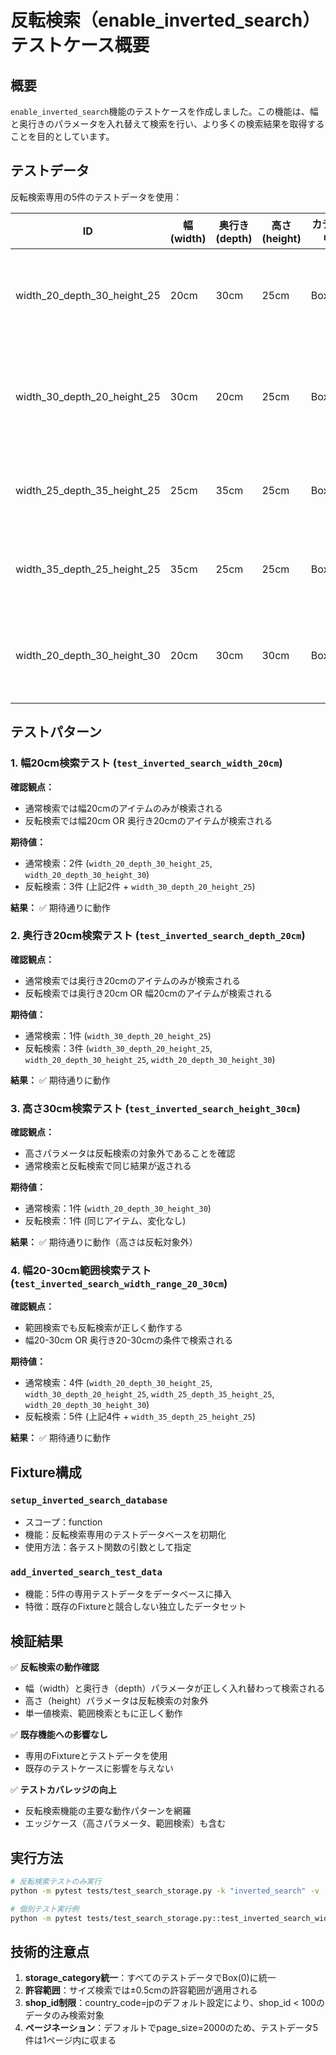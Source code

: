# 反転検索（enable_inverted_search）テストケース概要

## 概要

`enable_inverted_search`機能のテストケースを作成しました。この機能は、幅と奥行きのパラメータを入れ替えて検索を行い、より多くの検索結果を取得することを目的としています。

## テストデータ

反転検索専用の5件のテストデータを使用：

| ID | 幅(width) | 奥行き(depth) | 高さ(height) | カテゴリ | 用途 |
|---|---|---|---|---|---|
| width_20_depth_30_height_25 | 20cm | 30cm | 25cm | Box(0) | 基本テスト用 |
| width_30_depth_20_height_25 | 30cm | 20cm | 25cm | Box(0) | 反転検索確認用 |
| width_25_depth_35_height_25 | 25cm | 35cm | 25cm | Box(0) | 範囲検索用 |
| width_35_depth_25_height_25 | 35cm | 25cm | 25cm | Box(0) | 範囲検索用 |
| width_20_depth_30_height_30 | 20cm | 30cm | 30cm | Box(0) | 高さテスト用 |

## テストパターン

### 1. 幅20cm検索テスト (`test_inverted_search_width_20cm`)

**確認観点：** 
- 通常検索では幅20cmのアイテムのみが検索される
- 反転検索では幅20cm OR 奥行き20cmのアイテムが検索される

**期待値：**
- 通常検索：2件 (`width_20_depth_30_height_25`, `width_20_depth_30_height_30`)
- 反転検索：3件 (上記2件 + `width_30_depth_20_height_25`)

**結果：** ✅ 期待通りに動作

### 2. 奥行き20cm検索テスト (`test_inverted_search_depth_20cm`)

**確認観点：**
- 通常検索では奥行き20cmのアイテムのみが検索される
- 反転検索では奥行き20cm OR 幅20cmのアイテムが検索される

**期待値：**
- 通常検索：1件 (`width_30_depth_20_height_25`)
- 反転検索：3件 (`width_30_depth_20_height_25`, `width_20_depth_30_height_25`, `width_20_depth_30_height_30`)

**結果：** ✅ 期待通りに動作

### 3. 高さ30cm検索テスト (`test_inverted_search_height_30cm`)

**確認観点：**
- 高さパラメータは反転検索の対象外であることを確認
- 通常検索と反転検索で同じ結果が返される

**期待値：**
- 通常検索：1件 (`width_20_depth_30_height_30`)
- 反転検索：1件 (同じアイテム、変化なし)

**結果：** ✅ 期待通りに動作（高さは反転対象外）

### 4. 幅20-30cm範囲検索テスト (`test_inverted_search_width_range_20_30cm`)

**確認観点：**
- 範囲検索でも反転検索が正しく動作する
- 幅20-30cm OR 奥行き20-30cmの条件で検索される

**期待値：**
- 通常検索：4件 (`width_20_depth_30_height_25`, `width_30_depth_20_height_25`, `width_25_depth_35_height_25`, `width_20_depth_30_height_30`)
- 反転検索：5件 (上記4件 + `width_35_depth_25_height_25`)

**結果：** ✅ 期待通りに動作

## Fixture構成

### `setup_inverted_search_database`
- スコープ：function
- 機能：反転検索専用のテストデータベースを初期化
- 使用方法：各テスト関数の引数として指定

### `add_inverted_search_test_data`
- 機能：5件の専用テストデータをデータベースに挿入
- 特徴：既存のFixtureと競合しない独立したデータセット

## 検証結果

✅ **反転検索の動作確認**
- 幅（width）と奥行き（depth）パラメータが正しく入れ替わって検索される
- 高さ（height）パラメータは反転検索の対象外
- 単一値検索、範囲検索ともに正しく動作

✅ **既存機能への影響なし**
- 専用のFixtureとテストデータを使用
- 既存のテストケースに影響を与えない

✅ **テストカバレッジの向上**
- 反転検索機能の主要な動作パターンを網羅
- エッジケース（高さパラメータ、範囲検索）も含む

## 実行方法

```bash
# 反転検索テストのみ実行
python -m pytest tests/test_search_storage.py -k "inverted_search" -v

# 個別テスト実行例
python -m pytest tests/test_search_storage.py::test_inverted_search_width_20cm -v -s
```

## 技術的注意点

1. **storage_category統一**：すべてのテストデータでBox(0)に統一
2. **許容範囲**：サイズ検索では±0.5cmの許容範囲が適用される
3. **shop_id制限**：country_code=jpのデフォルト設定により、shop_id < 100のデータのみ検索対象
4. **ページネーション**：デフォルトでpage_size=2000のため、テストデータ5件は1ページ内に収まる 